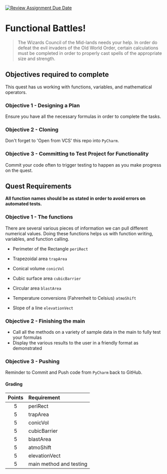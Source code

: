 [![Review Assignment Due Date](https://classroom.github.com/assets/deadline-readme-button-24ddc0f5d75046c5622901739e7c5dd533143b0c8e959d652212380cedb1ea36.svg)](https://classroom.github.com/a/rGXsbu4z)

# Functional Battles!
>The Wizards Council of the Mid-lands needs your help. In order do defeat the evil invaders of the Old World Order, certain calculations must be completed in order to properly cast spells of the appropriate size and strength. 

## Objectives required to complete
This quest has us working with functions, variables, and mathematical operators. 

### Objective 1 - Designing a Plan 
Ensure you have all the necessary formulas in order to complete the tasks.

### Objective 2 - Cloning 
Don't forget to 'Open from VCS' this repo into `PyCharm`.

### Objective 3 - Committing to Test Project for Functionality
Commit your code often to trigger testing to happen as you make progress on the quest.

## Quest Requirements
**All function names should be as stated in order to avoid errors on automated tests.**

### Objective 1 - The functions
There are several various pieces of information we can pull different numerical values.  Doing these functions helps us with function writing, variables, and function calling.

- Perimeter of the Rectangle `periRect`

- Trapezoidal area `trapArea`

- Conical volume `conicVol`

- Cubic surface area `cubicBarrier`

- Circular area `blastArea`

- Temperature conversions (Fahrenheit to Celsius) `atmoShift`

- Slope of a line `elevationVect`


	
### Objective 2 - Finishing the main
- Call all the methods on a variety of sample data in the main to fully test your formulas
- Display the various results to the user in a friendly format as demonstrated

### Objective 3 - Pushing
Reminder to Commit and Push code from `PyCharm` back to GitHub.


#### Grading
| Points | Requirement             |
|:------:|:------------------------|
|   5    | periRect                |
|   5    | trapArea                |
|   5    | conicVol                |
|   5    | cubicBarrier            |
|   5    | blastArea               |
|   5    | atmoShift               |
|   5    | elevationVect           |
|   5    | main method and testing |
